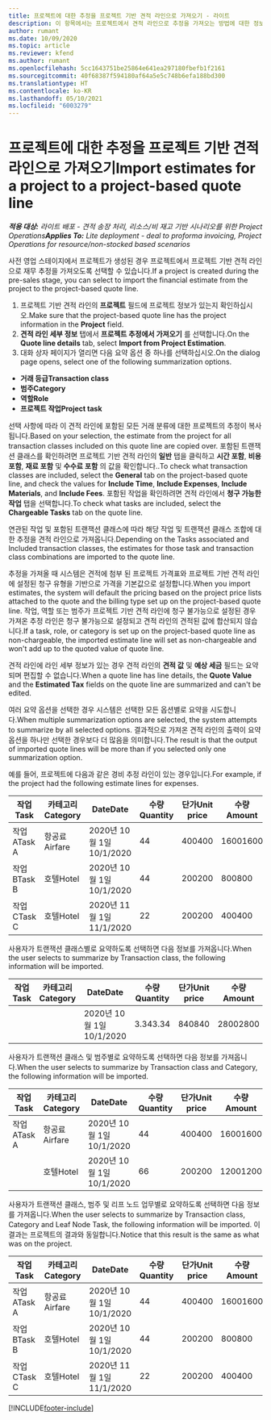 ```yaml
---
title: 프로젝트에 대한 추정을 프로젝트 기반 견적 라인으로 가져오기 - 라이트
description: 이 항목에서는 프로젝트에서 견적 라인으로 추정을 가져오는 방법에 대한 정보를 제공합니다.
author: rumant
ms.date: 10/09/2020
ms.topic: article
ms.reviewer: kfend
ms.author: rumant
ms.openlocfilehash: 5cc1643751be25864e641ea297180fbefb1f2161
ms.sourcegitcommit: 40f68387f594180af64a5e5c748b6efa188bd300
ms.translationtype: HT
ms.contentlocale: ko-KR
ms.lasthandoff: 05/10/2021
ms.locfileid: "6003279"
---
```

# <a name="import-estimates-for-a-project-to-a-project-based-quote-line"></a><span data-ttu-id="f9f2f-103">프로젝트에 대한 추정을 프로젝트 기반 견적 라인으로 가져오기</span><span class="sxs-lookup"><span data-stu-id="f9f2f-103">Import estimates for a project to a project-based quote line</span></span> 

<span data-ttu-id="f9f2f-104">_**적용 대상:** 라이트 배포 - 견적 송장 처리, 리소스/비 재고 기반 시나리오를 위한 Project Operations_</span><span class="sxs-lookup"><span data-stu-id="f9f2f-104">_**Applies To:** Lite deployment - deal to proforma invoicing, Project Operations for resource/non-stocked based scenarios_</span></span>

<span data-ttu-id="f9f2f-105">사전 영업 스테이지에서 프로젝트가 생성된 경우 프로젝트에서 프로젝트 기반 견적 라인으로 재무 추정을 가져오도록 선택할 수 있습니다.</span><span class="sxs-lookup"><span data-stu-id="f9f2f-105">If a project is created during the pre-sales stage, you can select to import the financial estimate from the project to the project-based quote line.</span></span>

1. <span data-ttu-id="f9f2f-106">프로젝트 기반 견적 라인의 **프로젝트** 필드에 프로젝트 정보가 있는지 확인하십시오.</span><span class="sxs-lookup"><span data-stu-id="f9f2f-106">Make sure that the project-based quote line has the project information in the **Project** field.</span></span>
2. <span data-ttu-id="f9f2f-107">**견적 라인 세부 정보** 탭에서 **프로젝트 추정에서 가져오기** 를 선택합니다.</span><span class="sxs-lookup"><span data-stu-id="f9f2f-107">On the **Quote line details** tab, select **Import from Project Estimation**.</span></span>
3. <span data-ttu-id="f9f2f-108">대화 상자 페이지가 열리면 다음 요약 옵션 중 하나를 선택하십시오.</span><span class="sxs-lookup"><span data-stu-id="f9f2f-108">On the dialog page opens, select one of the following summarization options.</span></span>

  - <span data-ttu-id="f9f2f-109">**거래 등급**</span><span class="sxs-lookup"><span data-stu-id="f9f2f-109">**Transaction class**</span></span>
  - <span data-ttu-id="f9f2f-110">**범주**</span><span class="sxs-lookup"><span data-stu-id="f9f2f-110">**Category**</span></span>
  - <span data-ttu-id="f9f2f-111">**역할**</span><span class="sxs-lookup"><span data-stu-id="f9f2f-111">**Role**</span></span> 
  - <span data-ttu-id="f9f2f-112">**프로젝트 작업**</span><span class="sxs-lookup"><span data-stu-id="f9f2f-112">**Project task**</span></span>

<span data-ttu-id="f9f2f-113">선택 사항에 따라 이 견적 라인에 포함된 모든 거래 분류에 대한 프로젝트의 추정이 복사됩니다.</span><span class="sxs-lookup"><span data-stu-id="f9f2f-113">Based on your selection, the estimate from the project for all transaction classes included on this quote line are copied over.</span></span> <span data-ttu-id="f9f2f-114">포함된 트랜잭션 클래스를 확인하려면 프로젝트 기반 견적 라인의 **일반** 탭을 클릭하고 **시간 포함**, **비용 포함**, **재료 포함** 및 **수수료 포함** 의 값을 확인합니다..</span><span class="sxs-lookup"><span data-stu-id="f9f2f-114">To check what transaction classes are included, select the **General** tab on the project-based quote line, and check the values for **Include Time**, **Include Expenses**, **Include Materials**, and **Include Fees**.</span></span>  <span data-ttu-id="f9f2f-115">포함된 작업을 확인하려면 견적 라인에서 **청구 가능한 작업** 탭을 선택합니다.</span><span class="sxs-lookup"><span data-stu-id="f9f2f-115">To check what tasks are included, select the **Chargeable Tasks** tab on the quote line.</span></span>

<span data-ttu-id="f9f2f-116">연관된 작업 및 포함된 트랜잭션 클래스에 따라 해당 작업 및 트랜잭션 클래스 조합에 대한 추정을 견적 라인으로 가져옵니다.</span><span class="sxs-lookup"><span data-stu-id="f9f2f-116">Depending on the Tasks associated and Included transaction classes, the estimates for those task and transaction class combinations are imported to the quote line.</span></span>

<span data-ttu-id="f9f2f-117">추정을 가져올 때 시스템은 견적에 첨부 된 프로젝트 가격표와 프로젝트 기반 견적 라인에 설정된 청구 유형을 기반으로 가격을 기본값으로 설정합니다.</span><span class="sxs-lookup"><span data-stu-id="f9f2f-117">When you import estimates, the system will default the pricing based on the project price lists attached to the quote and the billing type set up on the project-based quote line.</span></span> <span data-ttu-id="f9f2f-118">작업, 역할 또는 범주가 프로젝트 기반 견적 라인에 청구 불가능으로 설정된 경우 가져온 추정 라인은 청구 불가능으로 설정되고 견적 라인의 견적된 값에 합산되지 않습니다.</span><span class="sxs-lookup"><span data-stu-id="f9f2f-118">If a task, role, or category is set up on the project-based quote line as non-chargeable, the imported estimate line will set as non-chargeable and won't add up to the quoted value of quote line.</span></span>

<span data-ttu-id="f9f2f-119">견적 라인에 라인 세부 정보가 있는 경우 견적 라인의 **견적 값** 및 **예상 세금** 필드는 요약되며 편집할 수 없습니다.</span><span class="sxs-lookup"><span data-stu-id="f9f2f-119">When a quote line has line details, the **Quote Value** and the **Estimated Tax** fields on the quote line are summarized and can't be edited.</span></span>

<span data-ttu-id="f9f2f-120">여러 요약 옵션을 선택한 경우 시스템은 선택한 모든 옵션별로 요약을 시도합니다.</span><span class="sxs-lookup"><span data-stu-id="f9f2f-120">When multiple summarization options are selected, the system attempts to summarize by all selected options.</span></span> <span data-ttu-id="f9f2f-121">결과적으로 가져온 견적 라인의 출력이 요약 옵션을 하나만 선택한 경우보다 더 많음을 의미합니다.</span><span class="sxs-lookup"><span data-stu-id="f9f2f-121">The result is that the output of imported quote lines will be more than if you selected only one summarization option.</span></span>

<span data-ttu-id="f9f2f-122">예를 들어, 프로젝트에 다음과 같은 경비 추정 라인이 있는 경우입니다.</span><span class="sxs-lookup"><span data-stu-id="f9f2f-122">For example, if the project had the following estimate lines for expenses.</span></span>

| <span data-ttu-id="f9f2f-123">작업</span><span class="sxs-lookup"><span data-stu-id="f9f2f-123">Task</span></span> | <span data-ttu-id="f9f2f-124">카테고리</span><span class="sxs-lookup"><span data-stu-id="f9f2f-124">Category</span></span> | <span data-ttu-id="f9f2f-125">Date</span><span class="sxs-lookup"><span data-stu-id="f9f2f-125">Date</span></span> | <span data-ttu-id="f9f2f-126">수량</span><span class="sxs-lookup"><span data-stu-id="f9f2f-126">Quantity</span></span> | <span data-ttu-id="f9f2f-127">단가</span><span class="sxs-lookup"><span data-stu-id="f9f2f-127">Unit price</span></span> | <span data-ttu-id="f9f2f-128">수량</span><span class="sxs-lookup"><span data-stu-id="f9f2f-128">Amount</span></span> |
| --- | --- | --- | --- | --- | --- |
| <span data-ttu-id="f9f2f-129">작업 A</span><span class="sxs-lookup"><span data-stu-id="f9f2f-129">Task A</span></span> | <span data-ttu-id="f9f2f-130">항공료</span><span class="sxs-lookup"><span data-stu-id="f9f2f-130">Airfare</span></span> | <span data-ttu-id="f9f2f-131">2020년 10월 1일</span><span class="sxs-lookup"><span data-stu-id="f9f2f-131">10/1/2020</span></span> | <span data-ttu-id="f9f2f-132">4</span><span class="sxs-lookup"><span data-stu-id="f9f2f-132">4</span></span> | <span data-ttu-id="f9f2f-133">400</span><span class="sxs-lookup"><span data-stu-id="f9f2f-133">400</span></span> | <span data-ttu-id="f9f2f-134">1600</span><span class="sxs-lookup"><span data-stu-id="f9f2f-134">1600</span></span> |
| <span data-ttu-id="f9f2f-135">작업 B</span><span class="sxs-lookup"><span data-stu-id="f9f2f-135">Task B</span></span> | <span data-ttu-id="f9f2f-136">호텔</span><span class="sxs-lookup"><span data-stu-id="f9f2f-136">Hotel</span></span> | <span data-ttu-id="f9f2f-137">2020년 10월 1일</span><span class="sxs-lookup"><span data-stu-id="f9f2f-137">10/1/2020</span></span> | <span data-ttu-id="f9f2f-138">4</span><span class="sxs-lookup"><span data-stu-id="f9f2f-138">4</span></span> | <span data-ttu-id="f9f2f-139">200</span><span class="sxs-lookup"><span data-stu-id="f9f2f-139">200</span></span> | <span data-ttu-id="f9f2f-140">800</span><span class="sxs-lookup"><span data-stu-id="f9f2f-140">800</span></span> |
| <span data-ttu-id="f9f2f-141">작업 C</span><span class="sxs-lookup"><span data-stu-id="f9f2f-141">Task C</span></span> | <span data-ttu-id="f9f2f-142">호텔</span><span class="sxs-lookup"><span data-stu-id="f9f2f-142">Hotel</span></span> | <span data-ttu-id="f9f2f-143">2020년 11월 1일</span><span class="sxs-lookup"><span data-stu-id="f9f2f-143">11/1/2020</span></span> | <span data-ttu-id="f9f2f-144">2</span><span class="sxs-lookup"><span data-stu-id="f9f2f-144">2</span></span> | <span data-ttu-id="f9f2f-145">200</span><span class="sxs-lookup"><span data-stu-id="f9f2f-145">200</span></span> | <span data-ttu-id="f9f2f-146">400</span><span class="sxs-lookup"><span data-stu-id="f9f2f-146">400</span></span> |

<span data-ttu-id="f9f2f-147">사용자가 트랜잭션 클래스별로 요약하도록 선택하면 다음 정보를 가져옵니다.</span><span class="sxs-lookup"><span data-stu-id="f9f2f-147">When the user selects to summarize by Transaction class, the following information will be imported.</span></span>

| <span data-ttu-id="f9f2f-148">작업</span><span class="sxs-lookup"><span data-stu-id="f9f2f-148">Task</span></span> | <span data-ttu-id="f9f2f-149">카테고리</span><span class="sxs-lookup"><span data-stu-id="f9f2f-149">Category</span></span> | <span data-ttu-id="f9f2f-150">Date</span><span class="sxs-lookup"><span data-stu-id="f9f2f-150">Date</span></span> | <span data-ttu-id="f9f2f-151">수량</span><span class="sxs-lookup"><span data-stu-id="f9f2f-151">Quantity</span></span> | <span data-ttu-id="f9f2f-152">단가</span><span class="sxs-lookup"><span data-stu-id="f9f2f-152">Unit price</span></span> | <span data-ttu-id="f9f2f-153">수량</span><span class="sxs-lookup"><span data-stu-id="f9f2f-153">Amount</span></span> |
| --- | --- | --- | --- | --- | --- |
|||<span data-ttu-id="f9f2f-154">2020년 10월 1일</span><span class="sxs-lookup"><span data-stu-id="f9f2f-154">10/1/2020</span></span> | <span data-ttu-id="f9f2f-155">3.34</span><span class="sxs-lookup"><span data-stu-id="f9f2f-155">3.34</span></span> | <span data-ttu-id="f9f2f-156">840</span><span class="sxs-lookup"><span data-stu-id="f9f2f-156">840</span></span> | <span data-ttu-id="f9f2f-157">2800</span><span class="sxs-lookup"><span data-stu-id="f9f2f-157">2800</span></span> |

<span data-ttu-id="f9f2f-158">사용자가 트랜잭션 클래스 및 범주별로 요약하도록 선택하면 다음 정보를 가져옵니다.</span><span class="sxs-lookup"><span data-stu-id="f9f2f-158">When the user selects to summarize by Transaction class and Category, the following information will be imported.</span></span>

| <span data-ttu-id="f9f2f-159">작업</span><span class="sxs-lookup"><span data-stu-id="f9f2f-159">Task</span></span> | <span data-ttu-id="f9f2f-160">카테고리</span><span class="sxs-lookup"><span data-stu-id="f9f2f-160">Category</span></span> | <span data-ttu-id="f9f2f-161">Date</span><span class="sxs-lookup"><span data-stu-id="f9f2f-161">Date</span></span> | <span data-ttu-id="f9f2f-162">수량</span><span class="sxs-lookup"><span data-stu-id="f9f2f-162">Quantity</span></span> | <span data-ttu-id="f9f2f-163">단가</span><span class="sxs-lookup"><span data-stu-id="f9f2f-163">Unit price</span></span> | <span data-ttu-id="f9f2f-164">수량</span><span class="sxs-lookup"><span data-stu-id="f9f2f-164">Amount</span></span> |
| --- | --- | --- | --- | --- | --- |
| <span data-ttu-id="f9f2f-165">작업 A</span><span class="sxs-lookup"><span data-stu-id="f9f2f-165">Task A</span></span> | <span data-ttu-id="f9f2f-166">항공료</span><span class="sxs-lookup"><span data-stu-id="f9f2f-166">Airfare</span></span> | <span data-ttu-id="f9f2f-167">2020년 10월 1일</span><span class="sxs-lookup"><span data-stu-id="f9f2f-167">10/1/2020</span></span> | <span data-ttu-id="f9f2f-168">4</span><span class="sxs-lookup"><span data-stu-id="f9f2f-168">4</span></span> | <span data-ttu-id="f9f2f-169">400</span><span class="sxs-lookup"><span data-stu-id="f9f2f-169">400</span></span> | <span data-ttu-id="f9f2f-170">1600</span><span class="sxs-lookup"><span data-stu-id="f9f2f-170">1600</span></span> |
| | <span data-ttu-id="f9f2f-171">호텔</span><span class="sxs-lookup"><span data-stu-id="f9f2f-171">Hotel</span></span> | <span data-ttu-id="f9f2f-172">2020년 10월 1일</span><span class="sxs-lookup"><span data-stu-id="f9f2f-172">10/1/2020</span></span> | <span data-ttu-id="f9f2f-173">6</span><span class="sxs-lookup"><span data-stu-id="f9f2f-173">6</span></span> | <span data-ttu-id="f9f2f-174">200</span><span class="sxs-lookup"><span data-stu-id="f9f2f-174">200</span></span> | <span data-ttu-id="f9f2f-175">1200</span><span class="sxs-lookup"><span data-stu-id="f9f2f-175">1200</span></span> |

<span data-ttu-id="f9f2f-176">사용자가 트랜잭션 클래스, 범주 및 리프 노드 업무별로 요약하도록 선택하면 다음 정보를 가져옵니다.</span><span class="sxs-lookup"><span data-stu-id="f9f2f-176">When the user selects to summarize by Transaction class, Category and Leaf Node Task, the following information will be imported.</span></span> <span data-ttu-id="f9f2f-177">이 결과는 프로젝트의 결과와 동일합니다.</span><span class="sxs-lookup"><span data-stu-id="f9f2f-177">Notice that this result is the same as what was on the project.</span></span>

| <span data-ttu-id="f9f2f-178">작업</span><span class="sxs-lookup"><span data-stu-id="f9f2f-178">Task</span></span> | <span data-ttu-id="f9f2f-179">카테고리</span><span class="sxs-lookup"><span data-stu-id="f9f2f-179">Category</span></span> | <span data-ttu-id="f9f2f-180">Date</span><span class="sxs-lookup"><span data-stu-id="f9f2f-180">Date</span></span> | <span data-ttu-id="f9f2f-181">수량</span><span class="sxs-lookup"><span data-stu-id="f9f2f-181">Quantity</span></span> | <span data-ttu-id="f9f2f-182">단가</span><span class="sxs-lookup"><span data-stu-id="f9f2f-182">Unit price</span></span> | <span data-ttu-id="f9f2f-183">수량</span><span class="sxs-lookup"><span data-stu-id="f9f2f-183">Amount</span></span> |
| --- | --- | --- | --- | --- | --- |
| <span data-ttu-id="f9f2f-184">작업 A</span><span class="sxs-lookup"><span data-stu-id="f9f2f-184">Task A</span></span> | <span data-ttu-id="f9f2f-185">항공료</span><span class="sxs-lookup"><span data-stu-id="f9f2f-185">Airfare</span></span> | <span data-ttu-id="f9f2f-186">2020년 10월 1일</span><span class="sxs-lookup"><span data-stu-id="f9f2f-186">10/1/2020</span></span> | <span data-ttu-id="f9f2f-187">4</span><span class="sxs-lookup"><span data-stu-id="f9f2f-187">4</span></span> | <span data-ttu-id="f9f2f-188">400</span><span class="sxs-lookup"><span data-stu-id="f9f2f-188">400</span></span> | <span data-ttu-id="f9f2f-189">1600</span><span class="sxs-lookup"><span data-stu-id="f9f2f-189">1600</span></span> |
| <span data-ttu-id="f9f2f-190">작업 B</span><span class="sxs-lookup"><span data-stu-id="f9f2f-190">Task B</span></span> | <span data-ttu-id="f9f2f-191">호텔</span><span class="sxs-lookup"><span data-stu-id="f9f2f-191">Hotel</span></span> | <span data-ttu-id="f9f2f-192">2020년 10월 1일</span><span class="sxs-lookup"><span data-stu-id="f9f2f-192">10/1/2020</span></span> | <span data-ttu-id="f9f2f-193">4</span><span class="sxs-lookup"><span data-stu-id="f9f2f-193">4</span></span> | <span data-ttu-id="f9f2f-194">200</span><span class="sxs-lookup"><span data-stu-id="f9f2f-194">200</span></span> | <span data-ttu-id="f9f2f-195">800</span><span class="sxs-lookup"><span data-stu-id="f9f2f-195">800</span></span> |
| <span data-ttu-id="f9f2f-196">작업 C</span><span class="sxs-lookup"><span data-stu-id="f9f2f-196">Task C</span></span> | <span data-ttu-id="f9f2f-197">호텔</span><span class="sxs-lookup"><span data-stu-id="f9f2f-197">Hotel</span></span> | <span data-ttu-id="f9f2f-198">2020년 11월 1일</span><span class="sxs-lookup"><span data-stu-id="f9f2f-198">11/1/2020</span></span> | <span data-ttu-id="f9f2f-199">2</span><span class="sxs-lookup"><span data-stu-id="f9f2f-199">2</span></span> | <span data-ttu-id="f9f2f-200">200</span><span class="sxs-lookup"><span data-stu-id="f9f2f-200">200</span></span> | <span data-ttu-id="f9f2f-201">400</span><span class="sxs-lookup"><span data-stu-id="f9f2f-201">400</span></span> |


[!INCLUDE[footer-include](../../includes/footer-banner.md)]
